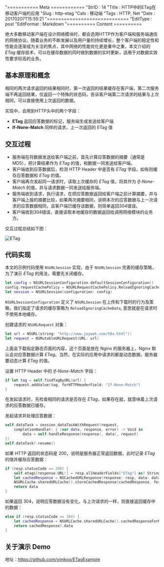 "=========== Meta ============
"StrID : 14
"Title : HTTP中的ETag在移动客户端的应用
"Slug  : http-etag
"Cats  : 移动端
"Tags  : HTTP, Net
"Date  : 20170207T15:55:21
"=============================
"EditType   : post
"EditFormat : Markdown
"========== Content ==========
 
绝大多数移动客户端在设计网络模块时，都会选用HTTP作为客户端和服务端通信的网络协议。随着业务的不断发展以及用户量的持续增长，整个客户端的稳定性和性能会逐渐成为关注的焦点，其中网络的性能优化更是重中之重，本文介绍的 *ETag* 缓存技术，可以在缓存数据的同时做到数据的实时更新，适用于对数据实效性要求较高的业务。

<!--more-->

## 基本原理和概念

相同的两次请求返回的结果相同时，第一次返回的结果缓存在客户端，第二次服务端不再返回结果，仅返回一个特殊的状态码，告诉客户端第二次请求的结果与上次相同，可以直接使用上次返回的数据。

实现中，会用到HTTP头中的两个字段：

- **ETag** 返回应答数据的标记，服务端生成发送给客户端
- **If-None-Match** 同样的请求，上一次返回的 ETag 值

## 交互过程

- 服务端在将数据发送给客户端之前，首先计算应答数据的摘要（通常是MD5），把计算结果作为 *ETag* 的值，和数据一同发送给客户端。
- 客户端收到应答数据后，检测 HTTP Header 中是否有 *ETag* 字段，如有则缓存应答数据和 *ETag* 的值。
- 客户端再次发起同一请求时，读取上次缓存的 *ETag* 值，将其作为 *If-None-Match* 的值，并与请求数据一同发送给服务端。
- 服务端收到请求，执行请求，在把应答数据返回给客户端之前计算摘要，并与客户端上报的摘要比较，如果两次摘要相同，说明本次的应答数据与上一次请求的应答数据相同，且客户端已缓存该数据，则简单返回304错误。
- 客户端收到304错误，直接读取本地缓存的数据返回给调用网络模块的业务方。

交互过程总结如下图：

![ETag](http://7xnua6.com1.z0.glb.clouddn.com/2015/etag.png)

## 代码实现

本文的示例代码使用 `NSURLSession` 实现，由于 `NSURLSession` 完善的缓存策略，为了演示 *ETag* 的用法，需要先关闭缓存。

```swift
let config = NSURLSessionConfiguration.defaultSessionConfiguration()
config.requestCachePolicy = NSURLRequestCachePolicy.ReloadIgnoringCacheData
let session = NSURLSession(configuration: config)
```

`NSURLSessionConfiguration` 定义了 `NSURLSession` 在上传和下载时的行为及策略，我们指定了请求的缓存策略为 `ReloadIgnoringCacheData`, 意思就是在请求时不使用本地缓存。

创建请求的 `NSURLRequest` 对象：

```swift
let url = NSURL(string: "http://www.joywek.com/50x.html")!
let request = NSMutableURLRequest(URL: url)
```

上面会下载指定静态页面的内容，这个页面是放在 Nginx 的服务器上，Nginx 默认会对应答数据计算 *ETag*。当然，在实际的应用中请求的都是动态数据，服务器要动态计算 *ETag* 的值。

设置 HTTP Header 中的 *If-None-Match* 字段：

```swift
if let tag = self.findTagByURL(url) {
	request.addValue(tag, forHTTPHeaderField: "If-None-Match")
}
```

在发起请求时，先检查相同的请求是否存在 *ETag*，如果存在就，就意味着上次请求的应答数据已缓存。

发起请求并处理应答数据：

```swift
self.dataTask = session.dataTaskWithRequest(request,
    completionHandler: { (var data, response, error) -> Void in
        data = self.handleResponse(response!, data!, request)
})
self.dataTask?.resume()
```

如果 HTTP 返回的状态码是 200，说明是服务器正常返回数据，此时记录 *ETag* 的值并缓存应答数据：

```swift
if (resp.statusCode == 200) {
    self.etags[response.URL!] = resp.allHeaderFields["ETag"] as? String
    let cachedResponse = NSCachedURLResponse(response: resp, data: data)
	NSURLCache.sharedURLCache().storeCachedResponse(cachedResponse, forRequest: request)
    return data
}
```

如果返回 304，说明应答数据没有变化，与上次请求的一样，则直接返回缓存中的数据：

```swift
else if (resp.statusCode == 304) {
    let cachedResponse = NSURLCache.sharedURLCache().cachedResponseForRequest(request)
    return cachedResponse?.data
}
```

## 关于演示 Demo

地址：https://github.com/vimkoo/ETagExample


